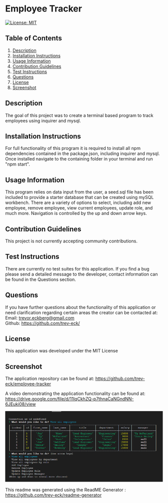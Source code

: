 # Employee Tracker

[![License: MIT](https://img.shields.io/badge/License-MIT-yellow.svg)](https://opensource.org/licenses/MIT)

## Table of Contents
    
1. [Description](##description)
2. [Installation Instructions](##installation-instructions)
3. [Usage Information](##usage-information)
4. [Contribution Guidelines](##contribution-guidelines)
5. [Test Instructions](##test-instructions)
6. [Questions](##questions)
7. [License](##license)
8. [Screenshot](##screenshot)
    
    
## Description
The goal of this project was to create a terminal based program to track employees using inquirer and mysql.
    
## Installation Instructions
For full functionality of this program it is required to install all npm dependencies contained in the package.json, including inquirer and mysql. Once installed navigate to the containing folder in your terminal and run "npm start".
    
## Usage Information
This program relies on data input from the user, a seed.sql file has been included to provide a starter database that can be created using mySQL workbench. There are a variety of options to select, including add new employee, remove employee, view current employees, update role, and much more. Navigation is controlled by the up and down arrow keys.
    
## Contribution Guidelines
This project is not currently accepting community contributions.
    
## Test Instructions
There are currently no test suites for this application. If you find a bug please send a detailed message to the developer, contact information can be found in the Questions section.
    
## Questions
If you have further questions about the functionality of this application or need clarification regarding certain areas the creator can be contacted at:<br>
Email: trevor.eckberg@gmail.com <br>
Github: https://github.com/trev-eck/
    
## License
This application was developed under the MIT License

## Screenshot
The application repository can be found at: https://github.com/trev-eck/employee-tracker

A video demonstrating the application functionality can be found at: https://drive.google.com/file/d/11IqCkhZQ-p7thnaCaNGndNN-6JEuki08/view

![screenshot of application in terminal](./images/screenshot.png)

This readme was generated using the ReadME Generator : https://github.com/trev-eck/readme-generator
